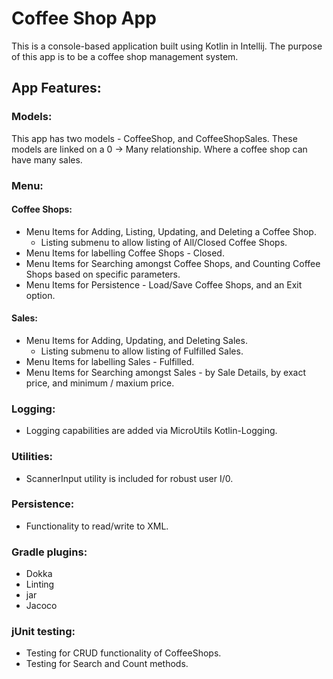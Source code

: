 # Coffee Shop App

This is a console-based application built using Kotlin in Intellij. The purpose of this app is to be a coffee shop management system.

## App Features:

### Models:

This app has two models - CoffeeShop, and CoffeeShopSales. These models are linked on a 0 -> Many relationship. Where a coffee shop can have many sales.

### Menu:

#### Coffee Shops:
- Menu Items for Adding, Listing, Updating, and Deleting a Coffee Shop.
  - Listing submenu to allow listing of All/Closed Coffee Shops.
- Menu Items for labelling Coffee Shops - Closed.
- Menu Items for Searching amongst Coffee Shops, and Counting Coffee Shops based on specific parameters.
- Menu Items for Persistence - Load/Save Coffee Shops, and an Exit option.

#### Sales:
- Menu Items for Adding, Updating, and Deleting Sales.
  - Listing submenu to allow listing of Fulfilled Sales.
- Menu Items for labelling Sales - Fulfilled.
- Menu Items for Searching amongst Sales - by Sale Details, by exact price, and minimum / maxium price.

### Logging:
- Logging capabilities are added via MicroUtils Kotlin-Logging.

### Utilities:
- ScannerInput utility is included for robust user I/0.

### Persistence:
- Functionality to read/write to XML. 

### Gradle plugins:
- Dokka
- Linting
- jar
- Jacoco

### jUnit testing:
- Testing for CRUD functionality of CoffeeShops.
- Testing for Search and Count methods.
